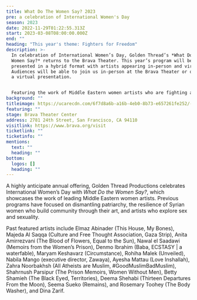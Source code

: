 ```yaml
---
title: What Do The Women Say? 2023
pre: a celebration of International Women's Day
season: 2023
date: 2022-11-29T01:22:55.313Z
start: 2023-03-08T08:00:00.000Z
end: ""
heading: "This year's theme: Fighters for Freedom"
description: >-
  In celebration of International Women’s Day, Golden Thread’s *What Do the
  Women Say?* returns to the Brava Theater. This year’s program will be
  presented in a hybrid format with artists appearing in-person and virtually.
  Audiences will be able to join us in-person at the Brava Theater or online for
  a virtual presentation.  


  Featuring the work of Middle Eastern women artists who are fighting against injustice through their art, this year’s program will include presentations by **Lujain Jo**, an Iraqi filmmaker, activist, and performance artist based in Beirut; **Her Story Is**, a collective led by independent women writers and artists from the United States and Iraq; **Marjan Vahdat**, Persian vocalist; **Andrea Assaf**, writer, performer, director, and cultural organizer along with Syrian coloratura soprano **Lubana Al-Quntar** from **Art2Action**; among others. Executive Artistic Director **Sahar Assaf** will facilitate a conversation between the participating artists and the audience following the presentations.
background: ""
titleimage: https://ucarecdn.com/6f7d8a6b-a16b-4eb0-8b73-e657261fe252/-/crop/845x622/111,0/-/preview/
featuring: ""
stage: Brava Theater Center
address: 2781 24th Street, San Francisco, CA 94110
visitlink: https://www.brava.org/visit
ticketlink: ""
ticketinfo: ""
mentions:
  text: ""
  heading: ""
bottom:
  logos: []
  heading: ""
---
```

A highly anticipate annual offering, Golden Thread Productions celebrates International Women’s Day with *What Do the Women Say?*, which showcases the work of leading Middle Eastern women artists. Previous programs have focused on dismantling patriarchy, the resilience of Syrian women who build community through their art, and artists who explore sex and sexuality.

Past featured artists include Elmaz Abinader (This House, My Bones), Majeda Al Saqqa (Culture and Free Thought Association, Gaza Strip), Anita Amirrezvani (The Blood of Flowers, Equal to the Sun), Nawal el Saadawi (Memoirs from the Women’s Prison), Denmo Ibrahim (Baba, ECSTASY | a waterfable), Maryam Keshavarz (Circumstance), Rohiha Malek (Unveiled), Nabila Mango (executive director, Zawaya), Ayesha Mattau (Love Inshallah), Zahra Noorbakhsh (All Atheists are Muslim, #GoodMuslimBadMuslim), Shahrnush Parsipur (The Prison Memoirs, Women Without Men), Betty Shamieh (The Black Eyed, Territories), Deema Shehabi (Thirteen Departures From the Moon), Seema Sueko (Remains), and Rosemary Toohey (The Body Washer), and Dina Zarif.